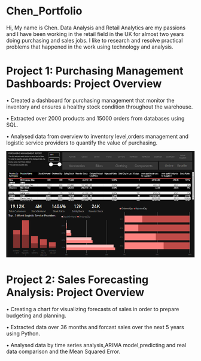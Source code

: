 # Chen_Portfolio
Hi, My name is Chen. Data Analysis and Retail Analytics are my passions and I have been working in the retail field in the UK for almost two years doing purchasing and sales jobs. I like to research and resolve practical problems that happened in the work using technology and analysis.   

# Project 1: Purchasing Management Dashboards: Project Overview
• Created a dashboard for purchasing management that monitor the inventory and ensures a healthy stock condition throughout the warehouse.

• Extracted over 2000 products and 15000 orders from databases using SQL.

• Analysed data from overview to inventory level,orders management and logistic service providers to quantify the value of purchasing.

![](https://github.com/DogTea/Chen_Portfolio/blob/main/images/Purchasing%20management%20dashboard.PNG)

# Project 2: Sales Forecasting Analysis: Project Overview
• Creating a chart for visualizing forecasts of sales in order to prepare budgeting and planning.

• Extracted data over 36 months and forcast sales over the next 5 years using Python.

• Analysed data by time series analysis,ARIMA model,predicting and real data comparison and the Mean Squared Error.

